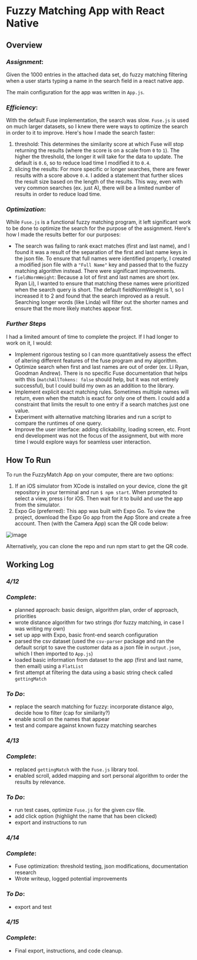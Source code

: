 # Fuzzy Matching App with React Native
## __Overview__


### *Assignment*: 
Given the 1000 entries in the attached data set, do fuzzy matching filtering when a user starts typing a name in the search field in a react native app.

The main configuration for the app was written in `App.js`. 

### *Efficiency*: 
With the default Fuse implementation, the search was slow. `Fuse.js` is used on much larger datasets, so I knew there were ways to optimize the search in order to it to improve. Here's how I made the search faster:
1) threshold: This determines the similarity score at which Fuse will stop returning the results (where the score is on a scale from `0` to `1`). The higher the threshold, the longer it will take for the data to update. The default is `0.6`, so to reduce load time I modified it to `0.4`. 
2) slicing the results: For more specific or longer searches, there are fewer results with a score above `0.4`. I added a statement that further slices the result size based on the length of the results. This way, even with very common searches (ex. just A), there will be a limited number of results in order to reduce load time. 

### *Optimization*:
While `Fuse.js` is a functional fuzzy matching program, it left significant work to be done to optimize the search for the purpose of the assignment. Here's how I made the results better for our purposes:  
* The search was failing to rank exact matches (first and last name), and I found it was a result of the separation of the first and last name keys in the json file. To ensure that full names were identified properly, I created a modified json file with a `"Full Name"` key and passed that to the fuzzy matching algorithm instead. There were significant improvements.
* `fieldNormWeight`: Because a lot of first and last names are short (ex. Ryan Li), I wanted to ensure that matching these names were prioritized when the search query is short. The default fieldNormWeight is 1, so I increased it to 2 and found that the search improved as a result. Searching longer words (like Linda) will filter out the shorter names and ensure that the more likely matches appear first. 

### *Further Steps*
I had a limited amount of time to complete the project. If I had longer to work on it, I would: 
* Implement rigorous testing so I can more quantitatively assess the effect of altering different features of the fuse program and my algorithm.
* Optimize search when first and last names are out of order (ex. Li Ryan, Goodman Andrew). There is no specific Fuse documentation that helps with this (`matchAllTokens: false` should help, but it was not entirely successful), but I could build my own as an addition to the library. 
* Implement explicit exact matching rules. Sometimes multiple names will return, even when the match is exact for only one of them. I could add a constraint that limits the result to one entry if a search matches just one value. 
* Experiment with alternative matching libraries and run a script to compare the runtimes of one query. 
* Improve the user interface: adding clickability, loading screen, etc. Front end development was not the focus of the assignment, but with more time I would explore ways for seamless user interaction.

## __How To Run__
To run the FuzzyMatch App on your computer, there are two options: 
1) If an iOS simulator from XCode is installed on your device, clone the git repository in your terminal 
and run `$ npm start`. When prompted to select a view, press i for iOS. Then wait for it to build and use the app from the simulator. 
2) Expo Go (preferred): This app was built with Expo Go. To view the project, download the Expo Go app from the App Store and create a free account. Then (with the Camera App) scan the QR code below: 

![image](https://github.com/kcorra26/FuzzyApp/assets/114637035/4a7adc13-ee4d-463d-baf1-78ad0d91cf62)

Alternatively, you can clone the repo and run npm start to get the QR code. 

## __Working Log__

### *4/12*
### *Complete*: 
* planned approach: basic design, algorithm plan, order of approach, priorities
* wrote distance algorithm for two strings (for fuzzy matching, in case I was writing my own)
* set up app with Expo, basic front-end search configuration
* parsed the csv dataset (used the `csv-parser` package and ran the default script to save the customer data as a json file in `output.json`, which I then imported to `App.js`)
* loaded basic information from dataset to the app (first and last name, then email) using a `FlatList`
* first attempt at filtering the data using a basic string check called `gettingMatch` 

### *To Do*: 
* replace the search matching for fuzzy: incorporate distance algo, decide how to filter (cap for similarity?) 
* enable scroll on the names that appear
* test and compare against known fuzzy matching searches

### *4/13*
### *Complete*: 
* replaced `gettingMatch` with the `Fuse.js` library tool. 
* enabled scroll, added mapping and sort personal algorithm to order the results by relevance.

### *To Do*:
* run test cases, optimize `Fuse.js` for the given csv file. 
* add click option (highlight the name that has been clicked)
* export and instructions to run

### *4/14*
### *Complete*: 
* Fuse optimization: threshold testing, json modifications, documentation research 
* Wrote writeup, logged potential improvements

### *To Do*:
* export and test

### *4/15*
### *Complete*: 
* Final export, instructions, and code cleanup.
